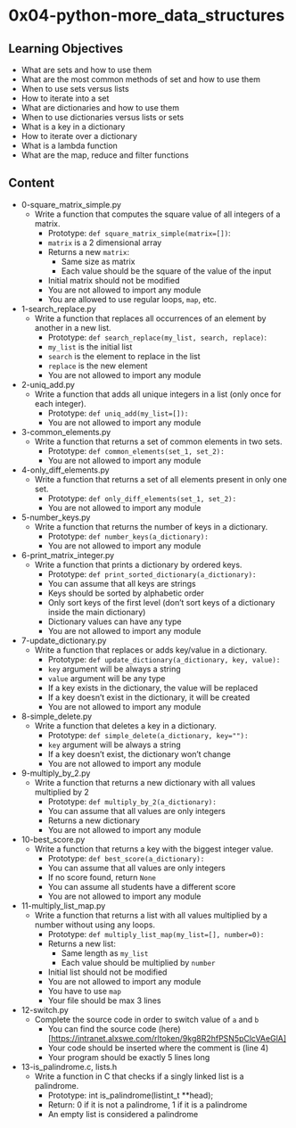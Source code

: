 # 0x04-python-more_data_structures

## Learning Objectives
- What are sets and how to use them
- What are the most common methods of set and how to use them
- When to use sets versus lists
- How to iterate into a set
- What are dictionaries and how to use them
- When to use dictionaries versus lists or sets
- What is a key in a dictionary
- How to iterate over a dictionary
- What is a lambda function
- What are the map, reduce and filter functions

## Content
- 0-square_matrix_simple.py
    * Write a function that computes the square value of all integers of a matrix.
        * Prototype: `def square_matrix_simple(matrix=[])`:
        * `matrix` is a 2 dimensional array
        * Returns a new `matrix`:
            * Same size as matrix
            * Each value should be the square of the value of the input
        * Initial matrix should not be modified
        * You are not allowed to import any module
        * You are allowed to use regular loops, `map`, etc.
- 1-search_replace.py
    * Write a function that replaces all occurrences of an element by another in a new list.
        * Prototype: `def search_replace(my_list, search, replace)`:
        * `my_list` is the initial list
        * `search` is the element to replace in the list
        * `replace` is the new element
        * You are not allowed to import any module
- 2-uniq_add.py
    * Write a function that adds all unique integers in a list (only once for each integer).
        * Prototype: `def uniq_add(my_list=[]):`
        * You are not allowed to import any module
- 3-common_elements.py
    * Write a function that returns a set of common elements in two sets.
        * Prototype: `def common_elements(set_1, set_2):`
        * You are not allowed to import any module
- 4-only_diff_elements.py
    * Write a function that returns a set of all elements present in only one set.
        * Prototype: `def only_diff_elements(set_1, set_2):`
        * You are not allowed to import any module
- 5-number_keys.py
    * Write a function that returns the number of keys in a dictionary.
        * Prototype: `def number_keys(a_dictionary):`
        * You are not allowed to import any module
- 6-print_matrix_integer.py
    * Write a function that prints a dictionary by ordered keys.
        * Prototype: `def print_sorted_dictionary(a_dictionary):`
        * You can assume that all keys are strings
        * Keys should be sorted by alphabetic order
        * Only sort keys of the first level (don’t sort keys of a dictionary inside the main dictionary)
        * Dictionary values can have any type
        * You are not allowed to import any module
- 7-update_dictionary.py
    * Write a function that replaces or adds key/value in a dictionary.
        * Prototype: `def update_dictionary(a_dictionary, key, value):`
        * `key` argument will be always a string
        * `value` argument will be any type
        * If a key exists in the dictionary, the value will be replaced
        * If a key doesn’t exist in the dictionary, it will be created
        * You are not allowed to import any module
- 8-simple_delete.py
    * Write a function that deletes a key in a dictionary.
        * Prototype: `def simple_delete(a_dictionary, key=""):`
        * `key` argument will be always a string
        * If a key doesn’t exist, the dictionary won’t change
        * You are not allowed to import any module
- 9-multiply_by_2.py
    * Write a function that returns a new dictionary with all values multiplied by 2
        * Prototype: `def multiply_by_2(a_dictionary):`
        * You can assume that all values are only integers
        * Returns a new dictionary
        * You are not allowed to import any module
- 10-best_score.py
    * Write a function that returns a key with the biggest integer value.
        * Prototype: `def best_score(a_dictionary):`
        * You can assume that all values are only integers
        * If no score found, return `None`
        * You can assume all students have a different score
        * You are not allowed to import any module
- 11-multiply_list_map.py
    * Write a function that returns a list with all values multiplied by a number without using any loops.
        * Prototype: `def multiply_list_map(my_list=[], number=0):`
        * Returns a new list:
            * Same length as `my_list`
            * Each value should be multiplied by `number`
        * Initial list should not be modified
        * You are not allowed to import any module
        * You have to use `map`
        * Your file should be max 3 lines
- 12-switch.py
    * Complete the source code in order to switch value of `a` and `b`
        * You can find the source code (here)[https://intranet.alxswe.com/rltoken/9kg8R2hfPSN5pClcVAeGlA]
        * Your code should be inserted where the comment is (line 4)
        * Your program should be exactly 5 lines long
- 13-is_palindrome.c, lists.h
    * Write a function in C that checks if a singly linked list is a palindrome.
        * Prototype: int is_palindrome(listint_t **head);
        * Return: 0 if it is not a palindrome, 1 if it is a palindrome
        * An empty list is considered a palindrome
